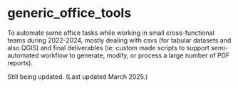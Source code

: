 # generic_office_tools
To automate some office tasks while working in small cross-functional teams during 2022-2024, mostly dealing with csvs (for tabular datasets and also QGIS) and final deliverables (ie: custom made scripts to support semi-automated workflow to generate, modify, or process a large number of PDF reports).  

Still being updated. (Last updated March 2025.)

